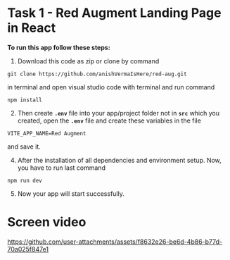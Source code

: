 # Task 1 - Red Augment Landing Page in React


**To run this app follow these steps:**

1. Download this code as zip or clone by command 

```
git clone https://github.com/anishVermaIsHere/red-aug.git
```
in terminal and open visual studio code with terminal and run command 

```
npm install
```

2. Then create **`.env`** file into your app/project folder not in **`src`** which you created, open the **`.env`** file and create these variables in the file 

```
VITE_APP_NAME=Red Augment

```
and save it.

4. After the installation of all dependencies and environment setup. Now, you have to run last command 

```
npm run dev
```

5. Now your app will start successfully.

# Screen video
https://github.com/user-attachments/assets/f8632e26-be6d-4b86-b77d-70a025f847e1


